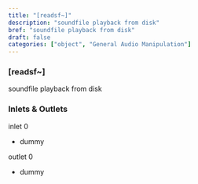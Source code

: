 ```yaml
---
title: "[readsf~]"
description: "soundfile playback from disk"
bref: "soundfile playback from disk"
draft: false
categories: ["object", "General Audio Manipulation"]
---
```


### [readsf~]

soundfile playback from disk

### Inlets & Outlets

inlet 0

 - dummy

outlet 0

 - dummy
 
